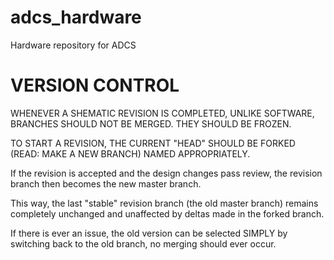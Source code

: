 # adcs_hardware
Hardware repository for ADCS


# VERSION CONTROL


WHENEVER A SHEMATIC REVISION IS COMPLETED, UNLIKE SOFTWARE, BRANCHES SHOULD NOT BE MERGED. THEY SHOULD BE FROZEN.

TO START A REVISION, THE CURRENT "HEAD" SHOULD BE FORKED (READ: MAKE A NEW BRANCH) NAMED APPROPRIATELY. 

If the revision is accepted and the design changes pass review, the revision branch then becomes the new master branch.

This way, the last "stable" revision branch (the old master branch) remains completely unchanged and unaffected by deltas made in the forked branch.

If there is ever an issue, the old version can be selected SIMPLY by switching back to the old branch, no merging should ever occur.
